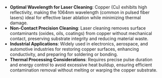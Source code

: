 * **Optimal Wavelength for Laser Cleaning**: Copper (Cu) exhibits high reflectivity, making the 1064nm wavelength (common in pulsed fiber lasers) ideal for effective laser ablation while minimizing thermal damage.
* **Non-Contact Precision Cleaning**: Laser cleaning removes surface contaminants (oxides, oils, coatings) from copper without mechanical contact, preserving substrate integrity and reducing material waste.
* **Industrial Applications**: Widely used in electronics, aerospace, and automotive industries for restoring copper surfaces, enhancing conductivity, and preparing for soldering or bonding.
* **Thermal Processing Considerations**: Requires precise pulse duration and energy control to avoid excessive heat buildup, ensuring efficient contamination removal without melting or warping the copper substrate.